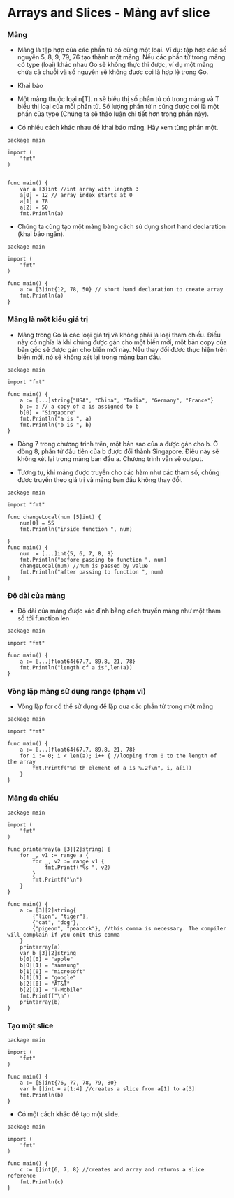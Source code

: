 # Arrays and Slices - Mảng avf slice

### Mảng

- Mảng là tập hợp của các phần tử có cùng một loại. Ví dụ: tập hợp các số nguyên 5, 8, 9, 79, 76 tạo thành một mảng. Nếu các phần tử trong mảng có type (loại) khác nhau Go sẽ không thực thi được, ví dụ một mảng chứa cả chuỗi và số nguyên sẽ không được coi là hợp lệ trong Go.

- Khai báo

- Một mảng thuộc loại n[T]. n sẽ biểu thị số phần tử có trong mảng và T biểu thị loại của mỗi phần tử. Số lượng phần tử n cũng được coi là một phần của type (Chúng ta sẽ thảo luận chi tiết hơn trong phần này).

- Có nhiều cách khác nhau để khai báo mảng. Hãy xem từng phần một.

```
package main

import (  
    "fmt"
)


func main() {  
    var a [3]int //int array with length 3
    a[0] = 12 // array index starts at 0
    a[1] = 78
    a[2] = 50
    fmt.Println(a)
```

- Chúng ta cùng tạo một mảng bàng cách sử dụng short hand declaration (khai báo ngắn).
```
package main 

import (  
    "fmt"
)

func main() {  
    a := [3]int{12, 78, 50} // short hand declaration to create array
    fmt.Println(a)
}
```

### Mảng là một kiểu giá trị

- Mảng trong Go là các loại giá trị và không phải là loại tham chiếu. Điều này có nghĩa là khi chúng được gán cho một biến mới, một bản copy của bản gốc sẽ được gán cho biến mới này. Nếu thay đổi được thực hiện trên biến mới, nó sẽ không xét lại trong mảng ban đầu.
```
package main

import "fmt"

func main() {  
    a := [...]string{"USA", "China", "India", "Germany", "France"}
    b := a // a copy of a is assigned to b
    b[0] = "Singapore"
    fmt.Println("a is ", a)
    fmt.Println("b is ", b) 
}
```

- Dòng 7 trong chương trình trên, một bản sao của a được gán cho b. Ở dòng 8, phần tử đầu tiên của b được đổi thành Singapore. Điều này sẽ không xét lại trong mảng ban đầu a. Chương trình vẫn sẽ output. 

- Tương tự, khi mảng được truyền cho các hàm như các tham số, chúng được truyền theo giá trị và mảng ban đầu không thay đổi.

```
package main

import "fmt"

func changeLocal(num [5]int) {  
    num[0] = 55
    fmt.Println("inside function ", num)

}
func main() {  
    num := [...]int{5, 6, 7, 8, 8}
    fmt.Println("before passing to function ", num)
    changeLocal(num) //num is passed by value
    fmt.Println("after passing to function ", num)
}
```

### Độ dài của mảng

- Độ dài của mảng được xác định bằng cách truyền mảng như một tham số tới function len 

```
package main

import "fmt"

func main() {  
    a := [...]float64{67.7, 89.8, 21, 78}
    fmt.Println("length of a is",len(a))
}
```

### Vòng lặp mảng sử dụng range (phạm vi)

- Vòng lặp for có thể sử dụng để lặp qua các phần tử trong một mảng

```
package main

import "fmt"

func main() {  
    a := [...]float64{67.7, 89.8, 21, 78}
    for i := 0; i < len(a); i++ { //looping from 0 to the length of the array
        fmt.Printf("%d th element of a is %.2f\n", i, a[i])
    }
}
```
### Mảng đa chiều

```
package main

import (  
    "fmt"
)

func printarray(a [3][2]string) {  
    for _, v1 := range a {
        for _, v2 := range v1 {
            fmt.Printf("%s ", v2)
        }
        fmt.Printf("\n")
    }
}

func main() {  
    a := [3][2]string{
        {"lion", "tiger"},
        {"cat", "dog"},
        {"pigeon", "peacock"}, //this comma is necessary. The compiler will complain if you omit this comma
    }
    printarray(a)
    var b [3][2]string
    b[0][0] = "apple"
    b[0][1] = "samsung"
    b[1][0] = "microsoft"
    b[1][1] = "google"
    b[2][0] = "AT&T"
    b[2][1] = "T-Mobile"
    fmt.Printf("\n")
    printarray(b)
}
```

### Tạo một slice 

```
package main

import (  
    "fmt"
)

func main() {  
    a := [5]int{76, 77, 78, 79, 80}
    var b []int = a[1:4] //creates a slice from a[1] to a[3]
    fmt.Println(b)
}
```

- Có một cách khác để tạo một slide.
```
package main

import (  
    "fmt"
)

func main() {  
    c := []int{6, 7, 8} //creates and array and returns a slice reference
    fmt.Println(c)
}
```
